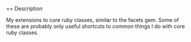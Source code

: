 == Description

My extensions to core ruby classes, similar to the facets gem.
Some of these are probably only useful shortcuts to common things I do
with core ruby classes.
